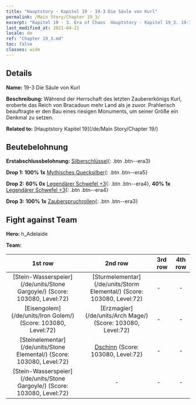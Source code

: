 ```yaml
---
title: "Hauptstory - Kapitel 19 - 19-3 Die Säule von Kurl"
permalink: /Main Story/Chapter 19_3/
excerpt: "Kapitel 19 - 3. Era of Chaos  Hauptstory - Kapitel 19_3. 19-3 Die Säule von Kurl"
last_modified_at: 2021-04-21
locale: de
ref: "Chapter 19_3.md"
toc: false
classes: wide
---
```


## Details

 **Name:** 19-3 Die Säule von Kurl

 **Beschreibung:** Während der Herrschaft des letzten Zaubererkönigs Kurl, eroberte das Reich von Bracaduun mehr Land als je zuvor. Prahlerisch beauftragte er den Bau eines riesigen Monuments, um seiner Größe ein Denkmal zu setzen.

 **Related to:** [Hauptstory Kapitel 19](/de/Main Story/Chapter 19/)

## Beutebelohnung

 **Erstabschlussbelohnung:** [Silberschlüssel](/de/Items/con_693/){: .btn .btn--era3}

 **Drop 1:** **100% 1x** [Mythisches Quecksilber](/de/Items/mat_63/){: .btn .btn--era5}

 **Drop 2:** **60% 0x** [Legendärer Schwefel +3](/de/Items/mat_57/){: .btn .btn--era4}, **40% 1x** [Legendärer Schwefel +3](/de/Items/mat_57/){: .btn .btn--era4}

 **Drop 3:** **100% 1x** [Zauberspruchrollen](/de/Items/con_694/){: .btn .btn--era3}


## Fight against Team
 **Hero:** h_Adelaide

 **Team:**


  | 1st row | 2nd row | 3rd row | 4th row |
  |:----:|:----:|:----|:----:|
  | [Stein-Wasserspeier](/de/units/Stone Gargoyle/) (Score: 103080, Level:72)  | [Sturmelementar](/de/units/Storm Elemental/) (Score: 103080, Level:72)  | - | - |
  | [Eisengolem](/de/units/Iron Golem/) (Score: 103080, Level:72)  | [Erzmagier](/de/units/Arch Mage/) (Score: 103080, Level:72)  | - | - |
  | [Steinelementar](/de/units/Stone Elemental/) (Score: 103080, Level:72)  | [Dschinn](/de/units/Genie/) (Score: 103080, Level:72)  | - | - |
  | [Stein-Wasserspeier](/de/units/Stone Gargoyle/) (Score: 103080, Level:72)  | - | - | - |


